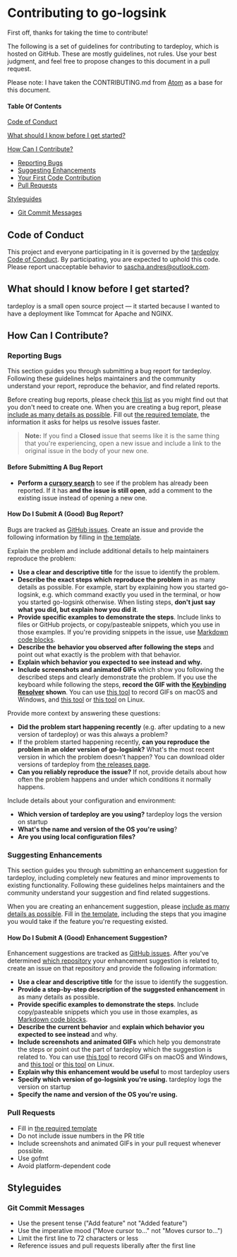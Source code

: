 # Contributing to go-logsink

First off, thanks for taking the time to contribute!

The following is a set of guidelines for contributing to tardeploy, which is hosted on GitHub. These are mostly guidelines, not rules. Use your best judgment, and feel free to propose changes to this document in a pull request.

Please note: I have taken the CONTRIBUTING.md from [Atom](https://github.com/atom/atom/blob/master/CONTRIBUTING.md) as a base for this document.

#### Table Of Contents

[Code of Conduct](#code-of-conduct)

[What should I know before I get started?](#what-should-i-know-before-i-get-started)

[How Can I Contribute?](#how-can-i-contribute)
  * [Reporting Bugs](#reporting-bugs)
  * [Suggesting Enhancements](#suggesting-enhancements)
  * [Your First Code Contribution](#your-first-code-contribution)
  * [Pull Requests](#pull-requests)

[Styleguides](#styleguides)
  * [Git Commit Messages](#git-commit-messages)
## Code of Conduct

This project and everyone participating in it is governed by the [tardeploy Code of Conduct](code_of_conduct.md). By participating, you are expected to uphold this code. Please report unacceptable behavior to [sascha.andres@outlook.com](sascha.andres@outlook.com).

## What should I know before I get started?

tardeploy is a small open source project &mdash; it started because I wanted to have a deployment like Tommcat for Apache and NGINX.


## How Can I Contribute?

### Reporting Bugs

This section guides you through submitting a bug report for tardeploy. Following these guidelines helps maintainers and the community understand your report, reproduce the behavior, and find related reports.

Before creating bug reports, please check [this list](#before-submitting-a-bug-report) as you might find out that you don't need to create one. When you are creating a bug report, please [include as many details as possible](#how-do-i-submit-a-good-bug-report). Fill out [the required template](ISSUE_TEMPLATE.md), the information it asks for helps us resolve issues faster.

> **Note:** If you find a **Closed** issue that seems like it is the same thing that you're experiencing, open a new issue and include a link to the original issue in the body of your new one.

#### Before Submitting A Bug Report

* **Perform a [cursory search](https://github.com/issues?q=+is%3Aissue+user%3Atardeploy)** to see if the problem has already been reported. If it has **and the issue is still open**, add a comment to the existing issue instead of opening a new one.

#### How Do I Submit A (Good) Bug Report?

Bugs are tracked as [GitHub issues](https://guides.github.com/features/issues/). Create an issue and provide the following information by filling in [the template](ISSUE_TEMPLATE.md).

Explain the problem and include additional details to help maintainers reproduce the problem:

* **Use a clear and descriptive title** for the issue to identify the problem.
* **Describe the exact steps which reproduce the problem** in as many details as possible. For example, start by explaining how you started go-logsink, e.g. which command exactly you used in the terminal, or how you started go-logsink otherwise. When listing steps, **don't just say what you did, but explain how you did it**.
* **Provide specific examples to demonstrate the steps**. Include links to files or GitHub projects, or copy/pasteable snippets, which you use in those examples. If you're providing snippets in the issue, use [Markdown code blocks](https://help.github.com/articles/markdown-basics/#multiple-lines).
* **Describe the behavior you observed after following the steps** and point out what exactly is the problem with that behavior.
* **Explain which behavior you expected to see instead and why.**
* **Include screenshots and animated GIFs** which show you following the described steps and clearly demonstrate the problem. If you use the keyboard while following the steps, **record the GIF with the [Keybinding Resolver](https://github.com/atom/keybinding-resolver) shown**. You can use [this tool](http://www.cockos.com/licecap/) to record GIFs on macOS and Windows, and [this tool](https://github.com/colinkeenan/silentcast) or [this tool](https://github.com/GNOME/byzanz) on Linux.

Provide more context by answering these questions:

* **Did the problem start happening recently** (e.g. after updating to a new version of tardeploy) or was this always a problem?
* If the problem started happening recently, **can you reproduce the problem in an older version of go-logsink?** What's the most recent version in which the problem doesn't happen? You can download older versions of tardeploy from [the releases page](https://github.com/sascha-andres/tardeploy/releases).
* **Can you reliably reproduce the issue?** If not, provide details about how often the problem happens and under which conditions it normally happens.

Include details about your configuration and environment:

* **Which version of tardeploy are you using?** tardeploy logs the version on startup
* **What's the name and version of the OS you're using**?
* **Are you using local configuration files?**

### Suggesting Enhancements

This section guides you through submitting an enhancement suggestion for tardeploy, including completely new features and minor improvements to existing functionality. Following these guidelines helps maintainers and the community understand your suggestion and find related suggestions.

When you are creating an enhancement suggestion, please [include as many details as possible](#how-do-i-submit-a-good-enhancement-suggestion). Fill in [the template](ISSUE_TEMPLATE.md), including the steps that you imagine you would take if the feature you're requesting existed.


#### How Do I Submit A (Good) Enhancement Suggestion?

Enhancement suggestions are tracked as [GitHub issues](https://guides.github.com/features/issues/). After you've determined [which repository](#atom-and-packages) your enhancement suggestion is related to, create an issue on that repository and provide the following information:

* **Use a clear and descriptive title** for the issue to identify the suggestion.
* **Provide a step-by-step description of the suggested enhancement** in as many details as possible.
* **Provide specific examples to demonstrate the steps**. Include copy/pasteable snippets which you use in those examples, as [Markdown code blocks](https://help.github.com/articles/markdown-basics/#multiple-lines).
* **Describe the current behavior** and **explain which behavior you expected to see instead** and why.
* **Include screenshots and animated GIFs** which help you demonstrate the steps or point out the part of tardeploy which the suggestion is related to. You can use [this tool](http://www.cockos.com/licecap/) to record GIFs on macOS and Windows, and [this tool](https://github.com/colinkeenan/silentcast) or [this tool](https://github.com/GNOME/byzanz) on Linux.
* **Explain why this enhancement would be useful** to most tardeploy users
* **Specify which version of go-logsink you're using.** tardeploy logs the version on startup
* **Specify the name and version of the OS you're using.**

### Pull Requests

* Fill in [the required template](PULL_REQUEST_TEMPLATE.md)
* Do not include issue numbers in the PR title
* Include screenshots and animated GIFs in your pull request whenever possible.
* Use gofmt
* Avoid platform-dependent code

## Styleguides

### Git Commit Messages

* Use the present tense ("Add feature" not "Added feature")
* Use the imperative mood ("Move cursor to..." not "Moves cursor to...")
* Limit the first line to 72 characters or less
* Reference issues and pull requests liberally after the first line
